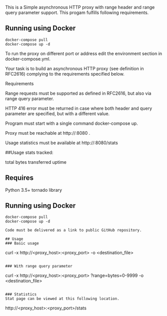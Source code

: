 
This is a Simple asynchronous HTTP proxy with range header and range query parameter support. This progam fulfills following requirements.



## Running using Docker

```
docker-compose pull
docker-compose up -d
```

To run the proxy on different port or address edit the environment section in docker-compose.yml.

Your task is to build an asynchronous HTTP proxy (see definition in RFC2616) complying to the requirements specified below.

Requirements

Range requests must be supported as defined in RFC2616, but also via range query parameter.

HTTP 416 error must be returned in case where both header and query parameter are specified, but with a different value.

Program must start with a single command docker-compose up.

Proxy must be reachable at http://<docker-host>:8080 .

Usage statistics must be available at http://<docker-host>:8080/stats


##Usage stats tracked:

total bytes transferred
uptime


## Requires

Python 3.5+
tornado library


## Running using Docker

```
docker-compose pull
docker-compose up -d

Code must be delivered as a link to public GitHub repository.

## Usage
### Basic usage

```
curl -x http://<proxy_host>:<proxy_port> <request url> -o <destination_file>
```

### With range query parameter

```
curl -x http://<proxy_host>:<proxy_port> <url>?range=bytes=0-9999 -o <destination_file>
```  
  
### Statistics
Stat page can be viewed at this following location. 

```
http://<proxy_host>:<proxy_port>/stats
```

```